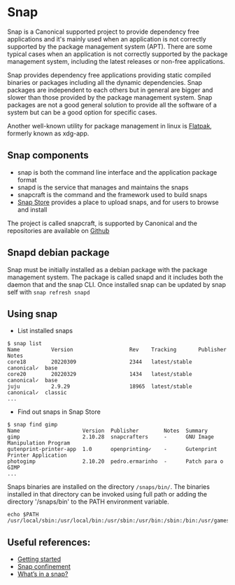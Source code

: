 # Snap

Snap is a Canonical supported project to provide dependency free
applications and it's mainly used when an application is not correctly
supported by the package management system (APT). There are some
typical cases when an application is not correctly supported by the
package management system, including the latest releases or non-free
applications.

Snap provides dependency free applications providing static compiled
binaries or packages including all the dynamic dependencies. Snap
packages are independent to each others but in general are bigger and
slower than those provided by the package management system. Snap
packages are not a good general solution to provide all the software
of a system but can be a good option for specific cases.

Another well-known utility for package management in linux is
[Flatpak](https://www.flatpak.org/), formerly known as xdg-app.

## Snap components

* snap is both the command line interface and the application package
  format
* snapd is the service that manages and maintains the snaps
* snapcraft is the command and the framework used to build snaps
* [Snap Store](https://snapcraft.io/store) provides a place to upload
  snaps, and for users to browse and install

The project is called snapcraft, is supported by Canonical and the
repositories are available on [Github](https://github.com/snapcore/)

## Snapd debian package

Snap must be initially installed as a debian package with the package
management system. The package is called snapd and it includes both
the daemon that and the snap CLI. Once installed snap can be updated
by snap self with `snap refresh snapd`

## Using snap

* List installed snaps

```
$ snap list
Name          Version                  Rev    Tracking       Publisher   Notes
core18        20220309                 2344   latest/stable  canonical✓  base
core20        20220329                 1434   latest/stable  canonical✓  base
juju          2.9.29                   18965  latest/stable  canonical✓  classic
...
```

* Find out snaps in Snap Store

```
$ snap find gimp
Name                    Version  Publisher        Notes  Summary
gimp                    2.10.28  snapcrafters     -      GNU Image Manipulation Program
gutenprint-printer-app  1.0      openprinting✓    -      Gutenprint Printer Application
photogimp               2.10.20  pedro.ermarinho  -      Patch para o GIMP
...
```

Snaps binaries are installed on the directory `/snaps/bin/`. The
binaries installed in that directory can be invoked using full path or
adding the directory '/snaps/bin'  to the PATH environment variable.

```
echo $PATH
/usr/local/sbin:/usr/local/bin:/usr/sbin:/usr/bin:/sbin:/bin:/usr/games:/usr/local/games:/snap/bin
```

## Useful references:

* [Getting started](https://snapcraft.io/docs/getting-started)
* [Snap confinement](https://snapcraft.io/docs/snap-confinement)
* [What’s in a snap?](https://ubuntu.com/blog/whats-in-a-snap)
